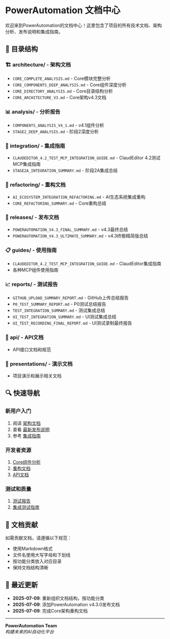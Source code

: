# PowerAutomation 文档中心

欢迎来到PowerAutomation的文档中心！这里包含了项目的所有技术文档、架构分析、发布说明和集成指南。

## 📁 目录结构

### 🏗️ **architecture/** - 架构文档
- `CORE_COMPLETE_ANALYSIS.md` - Core模块完整分析
- `CORE_COMPONENTS_DEEP_ANALYSIS.md` - Core组件深度分析
- `CORE_DIRECTORY_ANALYSIS.md` - Core目录结构分析
- `CORE_ARCHITECTURE_V3.md` - Core架构v4.3文档

### 📊 **analysis/** - 分析报告
- `COMPONENTS_ANALYSIS_V4_1.md` - v4.1组件分析
- `STAGE2_DEEP_ANALYSIS.md` - 阶段2深度分析

### 🔗 **integration/** - 集成指南
- `CLAUDEDITOR_4.2_TEST_MCP_INTEGRATION_GUIDE.md` - ClaudEditor 4.2测试MCP集成指南
- `STAGE2A_INTEGRATION_SUMMARY.md` - 阶段2A集成总结

### 🔧 **refactoring/** - 重构文档
- `AI_ECOSYSTEM_INTEGRATION_REFACTORING.md` - AI生态系统集成重构
- `CORE_REFACTORING_SUMMARY.md` - Core重构总结

### 🚀 **releases/** - 发布文档
- `POWERAUTOMATION_V4.3_FINAL_SUMMARY.md` - v4.3最终总结
- `POWERAUTOMATION_V4.3_ULTIMATE_SUMMARY.md` - v4.3终极精简版总结

### 📋 **guides/** - 使用指南
- `CLAUDEDITOR_4.2_TEST_MCP_INTEGRATION_GUIDE.md` - ClaudEditor集成指南
- 各种MCP组件使用指南

### 📈 **reports/** - 测试报告
- `GITHUB_UPLOAD_SUMMARY_REPORT.md` - GitHub上传总结报告
- `P0_TEST_SUMMARY_REPORT.md` - P0测试总结报告
- `TEST_INTEGRATION_SUMMARY.md` - 测试集成总结
- `UI_TEST_INTEGRATION_SUMMARY.md` - UI测试集成总结
- `UI_TEST_RECORDING_FINAL_REPORT.md` - UI测试录制最终报告

### 🎯 **api/** - API文档
- API接口文档和规范

### 🎨 **presentations/** - 演示文档
- 项目演示和展示相关文档

## 🔍 快速导航

### 新用户入门
1. 阅读 [架构文档](architecture/CORE_ARCHITECTURE_V3.md)
2. 查看 [最新发布说明](releases/POWERAUTOMATION_V4.3_ULTIMATE_SUMMARY.md)
3. 参考 [集成指南](integration/)

### 开发者资源
1. [Core组件分析](architecture/CORE_COMPONENTS_DEEP_ANALYSIS.md)
2. [重构文档](refactoring/)
3. [API文档](api/)

### 测试和质量
1. [测试报告](reports/)
2. [集成测试指南](integration/)

## 📝 文档贡献

如需贡献文档，请遵循以下规范：
- 使用Markdown格式
- 文件名使用大写字母和下划线
- 按功能分类放入对应目录
- 保持文档结构清晰

## 🔄 最近更新

- **2025-07-09**: 重新组织文档结构，按功能分类
- **2025-07-09**: 添加PowerAutomation v4.3.0发布文档
- **2025-07-09**: 完成Core架构重构文档

---

**PowerAutomation Team**  
*构建未来的AI自动化平台*

